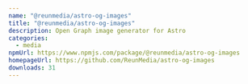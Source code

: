 ```yaml
---
name: "@reunmedia/astro-og-images"
title: "@reunmedia/astro-og-images"
description: Open Graph image generator for Astro
categories:
  - media
npmUrl: https://www.npmjs.com/package/@reunmedia/astro-og-images
homepageUrl: https://github.com/ReunMedia/astro-og-images
downloads: 31
---
```

